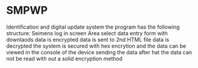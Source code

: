 # SMPWP
Identification and digital update system
the program has the following structure:
  Seimens log in screen
    Area select
      data entry form with downlaods
        data is encrypted
          data is sent to 2nd HTML file
            data is decrypted 
the system is secured with hex encrytion and the data can be viewed in the console of the device sending
the data after hat the data can not be read with out a solid encryption method
